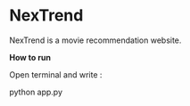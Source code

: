# NexTrend
NexTrend is a movie recommendation website. 


**How to run**


Open terminal and write :

python app.py
